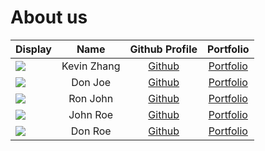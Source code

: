 # About us

Display |    Name     |             Github Profile             | Portfolio 
--------|:-----------:|:--------------------------------------:|:---------:
![](https://via.placeholder.com/100.png?text=Photo) | Kevin Zhang | [Github](https://github.com/kevinz420) | [Portfolio](docs/team/johndoe.md)
![](https://via.placeholder.com/100.png?text=Photo) |   Don Joe   |     [Github](https://github.com/)      | [Portfolio](docs/team/johndoe.md)
![](https://via.placeholder.com/100.png?text=Photo) |  Ron John   |     [Github](https://github.com/)      | [Portfolio](docs/team/johndoe.md)
![](https://via.placeholder.com/100.png?text=Photo) |  John Roe   |     [Github](https://github.com/)      | [Portfolio](docs/team/johndoe.md)
![](https://via.placeholder.com/100.png?text=Photo) |   Don Roe   |     [Github](https://github.com/)      | [Portfolio](docs/team/johndoe.md)
